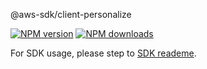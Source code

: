 @aws-sdk/client-personalize

[![NPM version](https://img.shields.io/npm/v/@aws-sdk/client-personalize/beta.svg)](https://www.npmjs.com/package/@aws-sdk/client-personalize)
[![NPM downloads](https://img.shields.io/npm/dm/@aws-sdk/client-personalize.svg)](https://www.npmjs.com/package/@aws-sdk/client-personalize)

For SDK usage, please step to [SDK reademe](https://github.com/aws/aws-sdk-js-v3).
